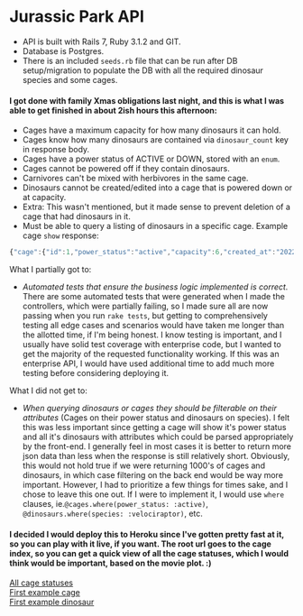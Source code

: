 # Jurassic Park API

- API is built with Rails 7, Ruby 3.1.2 and GIT.
- Database is Postgres.
- There is an included `seeds.rb` file that can be run after DB setup/migration to populate the DB with all the required dinosaur species and some cages.

#### I got done with family Xmas obligations last night, and this is what I was able to get finished in about 2ish hours this afternoon:

- Cages have a maximum capacity for how many dinosaurs it can hold.
- Cages know how many dinosaurs are contained via `dinosaur_count` key in response body.
- Cages have a power status of ACTIVE or DOWN, stored with an `enum`.
- Cages cannot be powered off if they contain dinosaurs.
- Carnivores can't be mixed with herbivores in the same cage.
- Dinosaurs cannot be created/edited into a cage that is powered down or at capacity.
- Extra: This wasn't mentioned, but it made sense to prevent deletion of a cage that had dinosaurs in it.
- Must be able to query a listing of dinosaurs in a specific cage. Example cage `show` response:
```javascript
{"cage":{"id":1,"power_status":"active","capacity":6,"created_at":"2022-12-27T21:41:52.761Z","updated_at":"2022-12-27T21:41:52.761Z"},"dinosaurs":[{"id":1,"name":"Rex","species":"tyrannosaurus","diet":"carnivore","cage_id":1,"created_at":"2022-12-27T21:41:52.800Z","updated_at":"2022-12-27T21:41:52.800Z"},{"id":2,"name":"Blue","species":"velociraptor","diet":"carnivore","cage_id":1,"created_at":"2022-12-27T21:41:52.809Z","updated_at":"2022-12-27T21:41:52.809Z"},{"id":3,"name":"Spiny","species":"spinosaurus","diet":"carnivore","cage_id":1,"created_at":"2022-12-27T21:41:52.813Z","updated_at":"2022-12-27T21:41:52.813Z"},{"id":4,"name":"Meg","species":"megalosaurus","diet":"carnivore","cage_id":1,"created_at":"2022-12-27T21:41:52.818Z","updated_at":"2022-12-27T21:41:52.818Z"}],"dinosaur_count":4}
```
What I partially got to:
- *Automated tests that ensure the business logic implemented is correct.*  There are some automated tests that were generated when I made the controllers, which were partially failing, so I made sure all are now passing when you run `rake tests`, but getting to comprehensively testing all edge cases and scenarios would have taken me longer than the allotted time, if I'm being honest.  I know testing is important, and I usually have solid test coverage with enterprise code, but I wanted to get the majority of the requested functionality working.  If this was an enterprise API, I would have used additional time to add much more testing before considering deploying it.

What I did not get to:
- *When querying dinosaurs or cages they should be filterable on their attributes*
(Cages on their power status and dinosaurs on species). I felt this was less important since getting a cage will show it's power status and all it's dinosaurs with attributes which could be parsed appropriately by the front-end.  I generally feel in most cases it is better to return more json data than less when the response is still relatively short.  Obviously, this would not hold true if we were returning 1000's of cages and dinosaurs, in which case filtering on the back end would be way more important.  However, I had to prioritize a few things for times sake, and I chose to leave this one out.  If I were to implement it, I would use `where` clauses, ie.```@cages.where(power_status: :active)```, ```@dinosaurs.where(species: :velociraptor)```, etc.

#### I decided I would deploy this to Heroku since I've gotten pretty fast at it, so you can play with it live, if you want. The root url goes to the cage index, so you can get a quick view of all the cage statuses, which I would think would be important, based on the movie plot. :)

[All cage statuses](https://jurassic-api.herokuapp.com/)<br>
[First example cage](https://jurassic-api.herokuapp.com/cages/1)<br>
[First example dinosaur](https://jurassic-api.herokuapp.com/dinosaurs/1)
